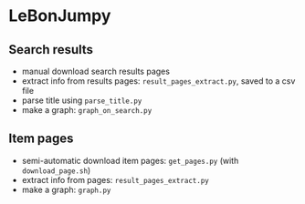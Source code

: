 # LeBonJumpy

## Search results
- manual download search results pages
- extract info from results pages: `result_pages_extract.py`, saved to a csv file
- parse title using `parse_title.py`
- make a graph: `graph_on_search.py`

## Item pages
- semi-automatic download item pages: `get_pages.py` (with `download_page.sh`)
- extract info from pages: `result_pages_extract.py`
- make a graph: `graph.py`